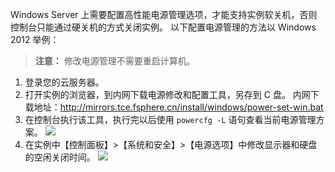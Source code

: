 Windows Server 上需要配置高性能电源管理选项，才能支持实例软关机，否则控制台只能通过硬关机的方式关闭实例。
以下配置电源管理的方法以 Windows 2012 举例：
>**注意：**
>修改电源管理不需要重启计算机。

1. 登录您的云服务器。
2. 打开实例的浏览器，到内网下载电源修改和配置工具，另存到 C 盘。
内网下载地址：http://mirrors.tce.fsphere.cn/install/windows/power-set-win.bat
3. 在控制台执行该工具，执行完以后使用 `powercfg -L` 语句查看当前电源管理方案。
 ![](http://imgcache.tcecqpoc.fsphere.cn/image/mccdn.qcloud.com/img56b1bee8a8fbf.png)
4. 在实例中【控制面板】>【系统和安全】>【电源选项】中修改显示器和硬盘的空闲关闭时间。
 ![](http://imgcache.tcecqpoc.fsphere.cn/image/mc.qcloudimg.com/static/img/462c9739f3de3c65b346bb47f915dd0a/18.png)



